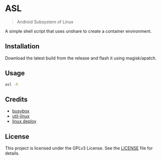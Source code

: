 # ASL

>Android Subsystem of Linux

A simple shell script that uses unshare to create a container environment.

## Installation

Download the latest build from the release and flash it using magisk/apatch.

## Usage

```bash
asl -h
```

## Credits

- [busybox](https://www.busybox.net/)
- [util-linux](https://github.com/util-linux/util-linux)
- [linux deploy](https://github.com/meefik/linuxdeploy-cli)

## License

This project is licensed under the GPLv3 License. See the [LICENSE](LICENSE) file for details.
